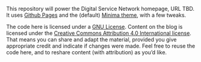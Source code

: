 This repository will power the Digital Service Network homepage, URL TBD. It uses [Github Pages](https://pages.github.com/) and the (default) [Minima theme](https://github.com/jekyll/minima), with a few tweaks.

The code here is licensed under a [GNU License](https://github.com/aaronsnow/digitalservice.network/blob/master/LICENSE). Content on the blog is licensed under the [Creative Commons Attribution 4.0 International license](https://creativecommons.org/licenses/by/4.0/). That means you can share and adapt the material, provided you give appropriate credit and indicate if changes were made. Feel free to reuse the code here, and to reshare content (with attribution) as you’d like.